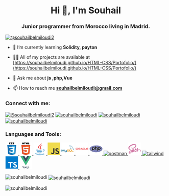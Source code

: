 <h1 align="center">Hi 👋, I'm Souhail</h1>
<h3 align="center">Junior programmer from Morocco living in Madrid.</h3>

<p align="left"> <a href="https://twitter.com/@souhailbelmiloudi2" target="blank"><img src="https://img.shields.io/twitter/follow/@souhailbelmiloudi2?logo=twitter&style=for-the-badge" alt="@souhailbelmiloudi2" /></a> </p>

- 🌱 I’m currently learning **Solidity, payton**

- 👨‍💻 All of my projects are available at [https://souhailbelmiloudi.github.io/HTML-CSS/Portofolio/](https://souhailbelmiloudi.github.io/HTML-CSS/Portofolio/)

- 💬 Ask me about **js ,php,Vue**

- 📫 How to reach me **souhailbelmiloudi@gmail.com**

<h3 align="left">Connect with me:</h3>
<p align="left">
<a href="https://twitter.com/@souhailbelmiloudi2" target="blank"><img align="center" src="https://raw.githubusercontent.com/rahuldkjain/github-profile-readme-generator/master/src/images/icons/Social/twitter.svg" alt="@souhailbelmiloudi2" height="30" width="40" /></a>
<a href="https://linkedin.com/in/souhailbelmiloudi" target="blank"><img align="center" src="https://raw.githubusercontent.com/rahuldkjain/github-profile-readme-generator/master/src/images/icons/Social/linked-in-alt.svg" alt="souhailbelmiloudi" height="30" width="40" /></a>
<a href="https://fb.com/souhailbelmiloudi" target="blank"><img align="center" src="https://raw.githubusercontent.com/rahuldkjain/github-profile-readme-generator/master/src/images/icons/Social/facebook.svg" alt="souhailbelmiloudi" height="30" width="40" /></a>
<a href="https://instagram.com/souhailbelmiloudi" target="blank"><img align="center" src="https://raw.githubusercontent.com/rahuldkjain/github-profile-readme-generator/master/src/images/icons/Social/instagram.svg" alt="souhailbelmiloudi" height="30" width="40" /></a>
</p>

<h3 align="left">Languages and Tools:</h3>
<p align="left"> <a href="https://www.w3schools.com/css/" target="_blank" rel="noreferrer"> <img src="https://raw.githubusercontent.com/devicons/devicon/master/icons/css3/css3-original-wordmark.svg" alt="css3" width="40" height="40"/> </a> <a href="https://www.w3.org/html/" target="_blank" rel="noreferrer"> <img src="https://raw.githubusercontent.com/devicons/devicon/master/icons/html5/html5-original-wordmark.svg" alt="html5" width="40" height="40"/> </a> <a href="https://www.java.com" target="_blank" rel="noreferrer"> <img src="https://raw.githubusercontent.com/devicons/devicon/master/icons/java/java-original.svg" alt="java" width="40" height="40"/> </a> <a href="https://developer.mozilla.org/en-US/docs/Web/JavaScript" target="_blank" rel="noreferrer"> <img src="https://raw.githubusercontent.com/devicons/devicon/master/icons/javascript/javascript-original.svg" alt="javascript" width="40" height="40"/> </a> <a href="https://www.mysql.com/" target="_blank" rel="noreferrer"> <img src="https://raw.githubusercontent.com/devicons/devicon/master/icons/mysql/mysql-original-wordmark.svg" alt="mysql" width="40" height="40"/> </a> <a href="https://www.oracle.com/" target="_blank" rel="noreferrer"> <img src="https://raw.githubusercontent.com/devicons/devicon/master/icons/oracle/oracle-original.svg" alt="oracle" width="40" height="40"/> </a> <a href="https://www.php.net" target="_blank" rel="noreferrer"> <img src="https://raw.githubusercontent.com/devicons/devicon/master/icons/php/php-original.svg" alt="php" width="40" height="40"/> </a> <a href="https://postman.com" target="_blank" rel="noreferrer"> <img src="https://www.vectorlogo.zone/logos/getpostman/getpostman-icon.svg" alt="postman" width="40" height="40"/> </a> <a href="https://sass-lang.com" target="_blank" rel="noreferrer"> <img src="https://raw.githubusercontent.com/devicons/devicon/master/icons/sass/sass-original.svg" alt="sass" width="40" height="40"/> </a> <a href="https://tailwindcss.com/" target="_blank" rel="noreferrer"> <img src="https://www.vectorlogo.zone/logos/tailwindcss/tailwindcss-icon.svg" alt="tailwind" width="40" height="40"/> </a> <a href="https://www.typescriptlang.org/" target="_blank" rel="noreferrer"> <img src="https://raw.githubusercontent.com/devicons/devicon/master/icons/typescript/typescript-original.svg" alt="typescript" width="40" height="40"/> </a> <a href="https://vuejs.org/" target="_blank" rel="noreferrer"> <img src="https://raw.githubusercontent.com/devicons/devicon/master/icons/vuejs/vuejs-original-wordmark.svg" alt="vuejs" width="40" height="40"/> </a> </p>

<p><img align="left" src="https://github-readme-stats.vercel.app/api/top-langs?username=souhailbelmiloudi&show_icons=true&locale=en&layout=compact" alt="souhailbelmiloudi" /></p>

<p>&nbsp;<img align="center" src="https://github-readme-stats.vercel.app/api?username=souhailbelmiloudi&show_icons=true&locale=en" alt="souhailbelmiloudi" /></p>

<p><img align="center" src="https://github-readme-streak-stats.herokuapp.com/?user=souhailbelmiloudi&" alt="souhailbelmiloudi" /></p>
